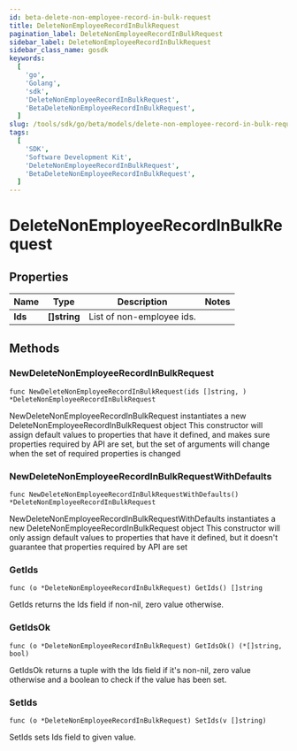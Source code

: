 ```yaml
---
id: beta-delete-non-employee-record-in-bulk-request
title: DeleteNonEmployeeRecordInBulkRequest
pagination_label: DeleteNonEmployeeRecordInBulkRequest
sidebar_label: DeleteNonEmployeeRecordInBulkRequest
sidebar_class_name: gosdk
keywords:
  [
    'go',
    'Golang',
    'sdk',
    'DeleteNonEmployeeRecordInBulkRequest',
    'BetaDeleteNonEmployeeRecordInBulkRequest',
  ]
slug: /tools/sdk/go/beta/models/delete-non-employee-record-in-bulk-request
tags:
  [
    'SDK',
    'Software Development Kit',
    'DeleteNonEmployeeRecordInBulkRequest',
    'BetaDeleteNonEmployeeRecordInBulkRequest',
  ]
---
```


# DeleteNonEmployeeRecordInBulkRequest

## Properties

| Name    | Type         | Description               | Notes |
| ------- | ------------ | ------------------------- | ----- |
| **Ids** | **[]string** | List of non-employee ids. |

## Methods

### NewDeleteNonEmployeeRecordInBulkRequest

`func NewDeleteNonEmployeeRecordInBulkRequest(ids []string, ) *DeleteNonEmployeeRecordInBulkRequest`

NewDeleteNonEmployeeRecordInBulkRequest instantiates a new DeleteNonEmployeeRecordInBulkRequest object This constructor will assign default values to properties that have it defined, and makes sure properties required by API are set, but the set of arguments will change when the set of required properties is changed

### NewDeleteNonEmployeeRecordInBulkRequestWithDefaults

`func NewDeleteNonEmployeeRecordInBulkRequestWithDefaults() *DeleteNonEmployeeRecordInBulkRequest`

NewDeleteNonEmployeeRecordInBulkRequestWithDefaults instantiates a new DeleteNonEmployeeRecordInBulkRequest object This constructor will only assign default values to properties that have it defined, but it doesn't guarantee that properties required by API are set

### GetIds

`func (o *DeleteNonEmployeeRecordInBulkRequest) GetIds() []string`

GetIds returns the Ids field if non-nil, zero value otherwise.

### GetIdsOk

`func (o *DeleteNonEmployeeRecordInBulkRequest) GetIdsOk() (*[]string, bool)`

GetIdsOk returns a tuple with the Ids field if it's non-nil, zero value otherwise and a boolean to check if the value has been set.

### SetIds

`func (o *DeleteNonEmployeeRecordInBulkRequest) SetIds(v []string)`

SetIds sets Ids field to given value.

